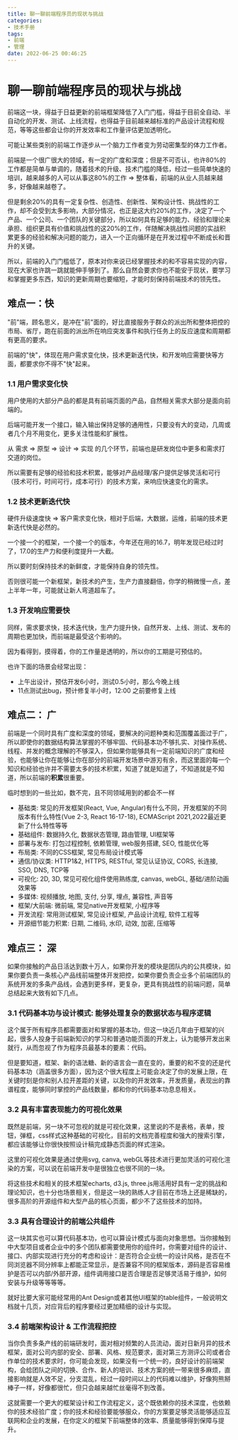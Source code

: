 ```yaml
---
title: 聊一聊前端程序员的现状与挑战
categories:
- 技术手册
tags:
- 前端
- 管理
date: 2022-06-25 00:46:25
---
```


# 聊一聊前端程序员的现状与挑战

前端这一块，得益于日益更新的前端框架降低了入门门槛，得益于目前全自动、半自动化的开发、测试、上线流程，也得益于目前越来越标准的产品设计流程和规范，等等这些都会让你的开发效率和工作量评估更加透明化。

可能让某些类别的前端工作逐步从一个脑力工作者变为劳动密集型的体力工作者。

前端是一个很广很大的领域，有一定的广度和深度；但是不可否认，也许80%的工作都是简单与单调的，随着技术的升级、技术门槛的降低，经过一些简单快速的培训，越来越多的人可以从事这80%的工作 => 整体看，前端的从业人员越来越多，好像越来越卷了。

但是剩余20%的具有一定复杂性、创造性、创新性、架构设计性、挑战性的工作，却不会受到太多影响，大部分情况，也正是这大约20%的工作，决定了一个产品、一个公司、一个团队的关键部分，所以如何具有足够的能力、经验和理论来承担、组织更具有价值和挑战性的这20%的工作，伴随解决挑战性问题的实战积累更多的经验和解决问题的能力，进入一个正向循环是在开发过程中不断成长和晋升的关键。

所以，前端的入门门槛低了，原本对你来说已经掌握技术的和不容易实现的内容，现在大家也许跳一跳就能伸手够到了。那么自然会要求你也不能安于现状，要学习和掌握更多东西，知识的更新周期也要缩短，才能时刻保持前端技术的领先性。

## 难点一：快

"前"端，顾名思义，是冲在"前"面的，好比直接服务于群众的派出所和整体把控的市局、省厅，跑在前面的派出所在响应突发事件和执行任务上的反应速度和周期都有更高的要求。

前端的"快"，体现在用户需求变化快，技术更新迭代快，和开发响应需要快等方面，都要求你不得不"快"起来。

### 1.1 用户需求变化快

用户使用的大部分产品的都是具有前端页面的产品，自然相关需求大部分是面向前端的。

后端可能开发一个接口，输入输出保持足够的通用性，只要没有大的变动，几周或者几个月不用变化，更多关注性能和扩展性。

从 需求 => 原型 => 设计 => 实现 的几个环节，前端也是研发岗位中更多和需求打交道的岗位。

所以需要有足够的经验和技术积累，能够对产品经理/客户提供足够灵活和可行（技术可行，时间可行，成本可行）的技术方案，来响应快速变化的需求。

### 1.2 技术更新迭代快

硬件升级速度快 => 客户需求变化快，相对于后端，大数据，运维，前端的技术更新迭代快是必然的。

一个接一个的框架，一个接一个的版本，今年还在用的16.7，明年发现已经过时了，17.0的生产力和便利度提升一大截。

所以要时刻保持技术的新鲜度，才能保持自身的领先性。

否则很可能一个新框架，新技术的产生，生产力直接翻倍，你学的稍微慢一点，差上半年一年，可能就让新人弯道超车了。

### 1.3 开发响应需要快

同样，需求要求快，技术迭代快，生产力提升快，自然开发、上线、测试、发布的周期也更加快，而前端是最受这个影响的。

因为看得到，摸得着，你的工作量是透明的，所以你的工期是可预估的。

也许下面的场景会经常出现：
- 上午出设计，预估开发6小时，测试0.5小时，那么今晚上线
- 11点测试出bug，预计修复半小时，12:00 之前要修复上线

## 难点二： 广

前端是一个同时具有广度和深度的领域，要解决的问题种类和范围覆盖面过于广，所以即使你的数据结构算法掌握的不够牢固、代码基本功不够扎实、对操作系统、线程、并发的概念理解的不够深入，但如果你能够具有一定前端知识的广度和经验，也能够让你在能够让你在部分的前端开发场景中游刃有余，而这里面的每一个知识和经验也许并不需要太多的技术积累，知道了就是知道了，不知道就是不知道，所以前端的**积累**很重要。

临时想到的一些比如，数不完，且不同领域用到的都会不一样

- 基础类: 常见的开发框架(React, Vue, Angular)有什么不同，开发框架的不同版本有什么特性(Vue 2-3, React 16-17-18), ECMAScript 2021,2022最近更新了什么特性等等
- 基础组件: 数据持久化, 数据状态管理, 路由管理, UI框架等
- 部署与发布: 打包过程控制, 依赖管理, web服务搭建, SEO, 性能优化等
- 布局类: 不同的CSS框架, 常见布局设计模式等
- 通信/协议类: HTTP1&2, HTTPS, RESTful, 常见认证协议, CORS, 长连接, SSO, DNS, TCP等
- 可视化: 2D, 3D, 常见可视化组件使用熟练度, canvas, webGL, 基础/进阶动画效果等
- 多媒体: 视频播放, 地图, 支付, 分享, 埋点, 兼容性, 声音等
- 框架/大前端: 微前端, 常见native开发框架, 小程序等
- 开发流程: 常用测试框架, 常见设计框架, 产品设计流程, 软件工程等
- 开源细节能力积累: 日期, 二维码, 水印, 动效, 加密, 压缩等


## 难点三： 深

如果你接触的产品日活达到数十万人，如果你开发的模块是团队内的公共模块，如果你要负责一条核心产品线前端整体开发把控，如果你要负责企业多个前端团队的系统开发的多条产品线，会遇到更多样，更复杂，更具有挑战性的前端问题，简单总结起来大致有如下几点。

### 3.1 代码基本功与设计模式: 能够处理复杂的数据状态与程序逻辑

这个属于所有程序员都需要面对和掌握的基本功，但这一块近几年由于框架的兴起，很多人投身于前端新知识的学习和普通功能页面的开发上，认为能够开发出来就行，从而忽视了作为程序员最基本的要素：代码。

但是要知道，框架、新的语法糖、新的语言会一直在变的，重要的和不变的还是代码基本功（涵盖很多方面），因为这个很大程度上可能会决定了你的发展上限，在关键时刻是你和别人拉开差距的关键，以及你的开发效率，开发质量，表现出的靠谱程度，能够同时掌控的产品线数量，都和你的代码基本功息息相关。

### 3.2 具有丰富表现能力的可视化效果

既然是前端，另一块不可忽视的就是可视化效果，这里说的不是表格，表单，按钮，弹框，css样式这种基础的可视化，目前的文档完善程度和强大的搜索引擎，都应该能够让你很快按照设计稿完成静态页面的样式渲染。

这里的可视化效果是通过使用svg, canva, webGL等技术进行更加灵活的可视化渲染的方案，可以说在前端开发中是很独立也很不同的一块。

将这些技术和相关的技术框架echarts, d3.js, three.js用活用好具有一定的挑战和理论知识，也十分也场景相关，但是这一块的熟练人才目前在市场上还是稀缺的，很多高阶的开源组件和大型产品的核心页面，都少不了这些技术的加持。

### 3.3 具有合理设计的前端公共组件

这一块其实也可以算代码基本功，也可以算设计模式与面向对象思想。当你接触到中大型项目或者企业中的多个团队都需要使用你的组件时，你需要对组件的设计、接口、内部实现进行充分的考虑和设计：是否符合企业统一的设计风格，是否在不同浏览器不同分辨率上都能正常显示，是否兼容不同的框架版本，源码是否容易维护是否可以内部/外部开源，组件调用接口是否合理是否足够灵活易于维护，如何安装与升级等等等等。

就好比要大家可能经常用的Ant Design或者其他UI框架的table组件，一般说明文档就十几页，对应背后的程序要经过更加精细的设计与实现。

### 3.4 前端架构设计 & 工作流程把控

当你负责多条产线的前端研发时，面对相对频繁的人员流动，面对日新月异的技术框架，面对公司内部的安全、部署、风格、规范要求，面对第三方测评公司或者合作单位的技术要求时，你可能会发现，如果没有一个统一的，良好设计的前端架构，会给团队之间的切换、合作、新人的培训、技术方案的统一带来很多麻烦，直接影响就是人效不足，分支混乱，经过一段时间以上的代码难以维护，好像狗熊掰棒子一样，好像都很忙，但只会越来越忙丝毫得不到改善。

这就需要一个更大的框架设计和工作流程定义，这个既依赖你的技术深度，也依赖你的技术经验广度；你的技术和经验要能够服众，你的方案要足够灵活能够适应互联网和企业的发展，在你定义的框架下前端整体的效率、质量能够得到保障与提升。

